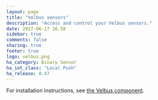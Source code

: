 ```yaml
---
layout: page
title: "Velbus sensors"
description: "Access and control your Velbus sensors."
date: 2017-06-17 16.58
sidebar: true
comments: false
sharing: true
footer: true
logo: velbus.png
ha_category: Binary Sensor
ha_iot_class: "Local Push"
ha_release: 0.47
---
```


For installation instructions, see [the Velbus component](/components/velbus/).
